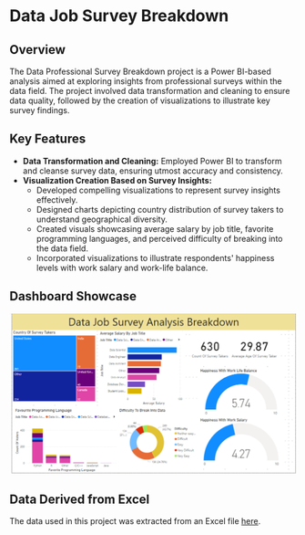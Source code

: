 # Data Job Survey Breakdown

## Overview
The Data Professional Survey Breakdown project is a Power BI-based analysis aimed at exploring insights from professional surveys within the data field. The project involved data transformation and cleaning to ensure data quality, followed by the creation of visualizations to illustrate key survey findings.

## Key Features
- **Data Transformation and Cleaning:** Employed Power BI to transform and cleanse survey data, ensuring utmost accuracy and consistency.
- **Visualization Creation Based on Survey Insights:** 
  - Developed compelling visualizations to represent survey insights effectively.
  - Designed charts depicting country distribution of survey takers to understand geographical diversity.
  - Created visuals showcasing average salary by job title, favorite programming languages, and perceived difficulty of breaking into the data field.
  - Incorporated visualizations to illustrate respondents' happiness levels with work salary and work-life balance.


## Dashboard Showcase
![Dashboard Preview](DataDashboard.png)

    
## Data Derived from Excel

The data used in this project was extracted from an Excel file [here](https://raw.githubusercontent.com/AlexTheAnalyst/Power-BI/main/Power%20BI%20-%20Final%20Project.xlsx).
